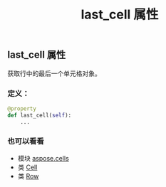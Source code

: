 ﻿---
title: last_cell 属性
second_title: Aspose.Cells for Python via .NET API 参考资料
description:
type: docs
weight: 200
url: /zh/python-net/aspose.cells/row/last_cell/
is_root: false
---
## last_cell 属性

获取行中的最后一个单元格对象。
### 定义：
```python
@property
def last_cell(self):
    ...
```

### 也可以看看
* 模块 [aspose.cells](../../)
* 类 [Cell](/cells/zh/python-net/aspose.cells/cell)
* 类 [Row](/cells/zh/python-net/aspose.cells/row)
